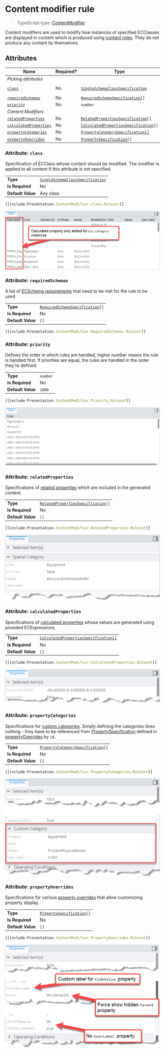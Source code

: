 # Content modifier rule

> TypeScript type: [ContentModifier]($presentation-common).

Content modifiers are used to modify how instances of specified ECClasses are displayed in content which is produced using [content rules](./ContentRule.md). They do not produce any content by themselves.

## Attributes

| Name                                                      | Required? | Type                                                                            | Default   |
| --------------------------------------------------------- | --------- | ------------------------------------------------------------------------------- | --------- |
| *Picking attributes*                                      |
| [`class`](#attribute-class)                               | No        | [`SingleSchemaClassSpecification`](../SingleSchemaClassSpecification.md)        | Any class |
| [`requiredSchemas`](#attribute-requiredschemas)           | No        | [`RequiredSchemaSpecification[]`](../RequiredSchemaSpecification.md)            | `[]`      |
| [`priority`](#attribute-priority)                         | No        | `number`                                                                        | `1000`    |
| *Content Modifiers*                                       |
| [`relatedProperties`](#attribute-relatedproperties)       | No        | [`RelatedPropertiesSpecification[]`](./RelatedPropertiesSpecification.md)       | `[]`      |
| [`calculatedProperties`](#attribute-calculatedproperties) | No        | [`CalculatedPropertiesSpecification[]`](./CalculatedPropertiesSpecification.md) | `[]`      |
| [`propertyCategories`](#attribute-propertycategories)     | No        | [`PropertyCategorySpecification[]`](./PropertyCategorySpecification.md)         | `[]`      |
| [`propertyOverrides`](#attribute-propertyoverrides)       | No        | [`PropertySpecification[]`](./PropertySpecification.md)                         | `[]`      |

### Attribute: `class`

Specification of ECClass whose content should be modified. The modifier is applied to all content if this attribute is not specified.

|                   |                                                                          |
| ----------------- | ------------------------------------------------------------------------ |
| **Type**          | [`SingleSchemaClassSpecification`](../SingleSchemaClassSpecification.md) |
| **Is Required**   | No                                                                       |
| **Default Value** | Any class                                                                |

```ts
[[include:Presentation.ContentModifier.Class.Ruleset]]
```

![Example of using class attribute](./media/modifier-with-class-attribute.png)

### Attribute: `requiredSchemas`

A list of [ECSchema requirements](../RequiredSchemaSpecification.md) that need to be met for the rule to be used.

|                   |                                                                      |
| ----------------- | -------------------------------------------------------------------- |
| **Type**          | [`RequiredSchemaSpecification[]`](../RequiredSchemaSpecification.md) |
| **Is Required**   | No                                                                   |
| **Default Value** | `[]`                                                                 |

```ts
[[include:Presentation.ContentModifier.RequiredSchemas.Ruleset]]
```

### Attribute: `priority`

Defines the order in which rules are handled, higher number means the rule is handled first. If priorities are equal, the rules are handled in the order they're defined.

|                   |          |
| ----------------- | -------- |
| **Type**          | `number` |
| **Is Required**   | No       |
| **Default Value** | `1000`   |

```ts
[[include:Presentation.ContentModifier.Priority.Ruleset]]
```

![Example of using priority attribute](./media/modifier-with-priority-attribute.png)

### Attribute: `relatedProperties`

Specifications of [related properties](./RelatedPropertiesSpecification.md) which are included in the generated content.

|                   |                                                                           |
| ----------------- | ------------------------------------------------------------------------- |
| **Type**          | [`RelatedPropertiesSpecification[]`](./RelatedPropertiesSpecification.md) |
| **Is Required**   | No                                                                        |
| **Default Value** | `[]`                                                                      |

```ts
[[include:Presentation.ContentModifier.RelatedProperties.Ruleset]]
```

![Example of using relatedProperties attribute](./media/modifier-with-relatedproperties-attribute.png)

### Attribute: `calculatedProperties`

Specifications of [calculated properties](./CalculatedPropertiesSpecification.md) whose values are generated using provided ECExpressions.

|                   |                                                                                 |
| ----------------- | ------------------------------------------------------------------------------- |
| **Type**          | [`CalculatedPropertiesSpecification[]`](./CalculatedPropertiesSpecification.md) |
| **Is Required**   | No                                                                              |
| **Default Value** | `[]`                                                                            |

```ts
[[include:Presentation.ContentModifier.CalculatedProperties.Ruleset]]
```

![Example of using calculatedProperties attribute](./media/modifier-with-calculatedproperties-attribute.png)

### Attribute: `propertyCategories`

Specifications for [custom categories](./PropertyCategorySpecification.md). Simply defining the categories does nothing - they have to be referenced from [PropertySpecification]($presentation-common) defined in [propertyOverrides](#attribute-propertyoverrides) by `id`.

|                   |                                                                         |
| ----------------- | ----------------------------------------------------------------------- |
| **Type**          | [`PropertyCategorySpecification[]`](./PropertyCategorySpecification.md) |
| **Is Required**   | No                                                                      |
| **Default Value** | `[]`                                                                    |

```ts
[[include:Presentation.ContentModifier.PropertyCategories.Ruleset]]
```

![Example of using propertyCategories attribute](./media/modifier-with-propertycategories-attribute.png)

### Attribute: `propertyOverrides`

Specifications for various [property overrides](./PropertySpecification.md) that allow customizing property display.

|                   |                                                         |
| ----------------- | ------------------------------------------------------- |
| **Type**          | [`PropertySpecification[]`](./PropertySpecification.md) |
| **Is Required**   | No                                                      |
| **Default Value** | `[]`                                                    |

```ts
[[include:Presentation.ContentModifier.PropertyOverrides.Ruleset]]
```

![Example of using propertyOverrides attribute](./media/modifier-with-propertyoverrides-attribute.png)
